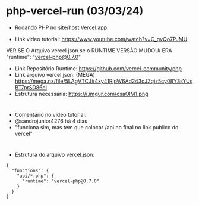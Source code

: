 # php-vercel-run (03/03/24)
- Rodando PHP no site/host Vercel.app

- Link video tutorial: https://www.youtube.com/watch?v=C_qvQo7PJMU

VER SE O Arquivo vercel.json se o RUNTIME VERSÃO MUDOU/ ERA "runtime": "vercel-php@0.7.0"  
- Link Repositório Runtime: https://github.com/vercel-community/php 
- Link arquivo vercel.json: (MEGA) https://mega.nz/file/5LAgVTCJ#4xy41RlpW6Ad243cJZqiz5cy08Y3sYUsBT7prSD86eI
- Estrutura necessária: https://i.imgur.com/csaOlM1.png

# 

- Comentário no vídeo tutorial:
- @sandrojunior4276 há 4 dias
- "funciona sim, mas tem que colocar /api no final no link publico do vercel"

#

- Estrutura do arquivo vercel.json:

```
{
  "functions": {
    "api/*.php": {
      "runtime": "vercel-php@0.7.0"
    }
  }
}
```
